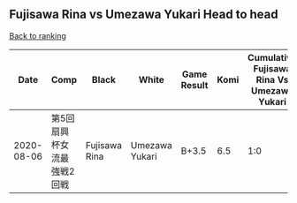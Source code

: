 ## Fujisawa Rina vs Umezawa Yukari Head to head

[Back to ranking](../../index.md)




| **Date** | **Comp** | **Black** | **White** | **Game Result** | **Komi** | **Cumulative Fujisawa Rina Vs Umezawa Yukari** | **Fujisawa Rina Streak** | **Umezawa Yukari Streak** | 
| --- | --- | --- | --- | --- | --- | --- | --- | --- |
| 2020-08-06 | 第5回扇興杯女流最強戦2回戦 | Fujisawa Rina | Umezawa Yukari | B+3.5 | 6.5 | 1:0 | 1 | 0 |




